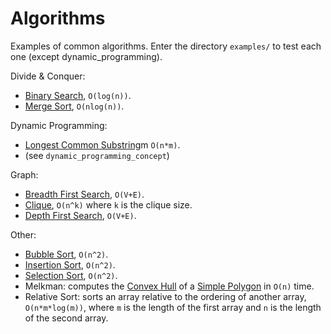 # Algorithms
Examples of common algorithms.
Enter the directory `examples/` to test each one (except dynamic_programming).

Divide & Conquer:
- [Binary Search][bs], `O(log(n))`.
- [Merge Sort][ms], `O(nlog(n))`.

Dynamic Programming:
- [Longest Common Substring][lcsu]m `O(n*m)`.
- (see `dynamic_programming_concept`)

Graph:
- [Breadth First Search][dfs], `O(V+E)`.
- [Clique][clique], `O(n^k)` where `k` is the clique size.
- [Depth First Search][dfs], `O(V+E)`.

Other:
- [Bubble Sort][bsr], `O(n^2)`.
- [Insertion Sort][is], `O(n^2)`.
- [Selection Sort][ss], `O(n^2)`.
- Melkman: computes the [Convex Hull][ch] of a [Simple Polygon][sp] in `O(n)` time.
- Relative Sort: sorts an array relative to the ordering of another array, `O(n*m*log(m))`, where `m` is the length of the first array and `n` is the length of the second array.


[bfs]: https://en.wikipedia.org/wiki/Breadth-first_search
[bs]: https://en.wikipedia.org/wiki/Binary_search_algorithm
[bsr]: https://en.wikipedia.org/wiki/Bubble_sort
[clique]: https://en.wikipedia.org/wiki/Clique_problem
[dfs]: https://en.wikipedia.org/wiki/Depth-first_search
[is]: https://en.wikipedia.org/wiki/Insertion_sort
[lcsu]: https://en.wikipedia.org/wiki/Longest_common_substring_problem
[ss]: https://en.wikipedia.org/wiki/Selection_sort
[ms]: https://en.wikipedia.org/wiki/Merge_sort
[ch]: https://en.wikipedia.org/wiki/Convex_hull
[sp]: https://en.wikipedia.org/wiki/Simple_polygon
